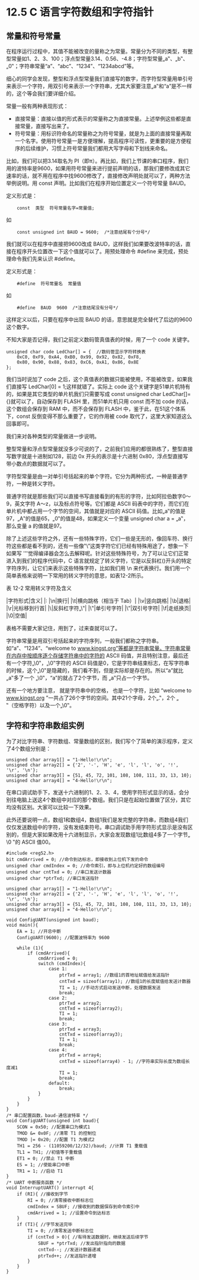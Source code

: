 # 12.5 ​C 语言字符数组和字符指针

## 常量和符号常量

在程序运行过程中，其值不能被改变的量称之为常量。常量分为不同的类型，有整型常量如1、2、3、100；浮点型常量3.14、0.56、-4.8；字符型常量„a‟、„b‟、„0‟；字符串常量“a”、“abc”、“1234”、“1234abcd”等。

细心的同学会发现，整型和浮点型常量我们直接写的数字，而字符型常量用单引号来表示一个字符，用双引号来表示一个字符串，尤其大家要注意„a‟和“a”是不一样的，这个等会我们要详细介绍。

常量一般有两种表现形式： 
- 直接常量：直接以值的形式表示的常量称之为直接常量。上述举例这些都是直接常量，直接写出来了。
- 符号常量：用标识符命名的常量称之为符号常量，就是为上面的直接常量再取一个名字。使用符号常量一是方便理解，提高程序可读性，更重要的是方便程序的后续维护，习惯上符号常量我们都用大写字母和下划线来命名。

比如，我们可以把3.14取名为 PI（即π）。再比如，我们上节课的串口程序，我们用的波特率是9600，如果用符号常量来进行提前声明的话，那我们要修改成其它速率的话，就不用在程序中找9600修改了，直接修改声明处就可以了，两种方法举例说明。用 const 声明。比如我们在程序开始位置定义一个符号常量 BAUD。

定义形式是：

```
    const  类型  符号常量名字=常量值;
```

如

```
    const unsigned int BAUD = 9600;  /*注意结尾有个分号*/
```

我们就可以在程序中直接把9600改成 BAUD，这样我们如果要改波特率的话，直接在程序开头位置改一下这个值就可以了。用预处理命令 #define 来完成，预处理命令我们先来认识 #define。

定义形式是：

```
    #define  符号常量名  常量值
```

如

```
    #define  BAUD  9600  /*注意结尾没有分号*/
```

这样定义以后，只要在程序中出现 BAUD 的话，意思就是完全替代了后边的9600这个数字。

不知大家是否记得，我们之前定义数码管真值表的时候，用了一个 code 关键字。 

```
unsigned char code LedChar[] = {  //数码管显示字符转换表
    0xC0, 0xF9, 0xA4, 0xB0, 0x99, 0x92, 0x82, 0xF8,
    0x80, 0x90, 0x88, 0x83, 0xC6, 0xA1, 0x86, 0x8E
};
```

我们当时说加了 code 之后，这个真值表的数据只能被使用，不能被改变，如果我们直接写 LedChar[0] = 1;这样就错了。实际上 code 这个关键字是51单片机特有的，如果是其它类型的单片机我们只需要写成 const unsigned char LedChar[]={}就可以了，自动保存到 FLASH 里，而51单片机只用 const 而不加 code 的话，这个数组会保存到 RAM 中，而不会保存到 FLASH 中，鉴于此，在51这个体系下，const 反倒变得不那么重要了，它的作用被 code 取代了，这里大家知道这么回事即可。

我们来对各种类型的常量做进一步说明。

整型常量和浮点型常量就没多少可说的了，之前我们应用的都很熟练了，整型直接写数字就是十进制如128，前边 0x 开头的表示是十六进制 0x80，浮点型直接写带小数点的数据就可以了。

字符型常量是由一对单引号括起来的单个字符。它分为两种形式，一种是普通字符，一种是转义字符。

普通字符就是那些我们可以直接书写直接看到的有形的字符，比如阿拉伯数字0～9，英文字符 A～z，以及标点符号等。它们都是 ASCII 码表中的字符，而它们在单片机中都占用一个字节的空间，其值就是对应的 ASCII 码值。比如„a‟的值是97，„A‟的值是65，„0‟的值是48，如果定义一个变量 unsigned char a = „a‟，那么变量 a 的值就是97。

除了上述这些字符之外，还有一些特殊字符，它们一些是无形的，像回车符、换行符这些都是看不到的，还有一些像‟\”这类字符它们已经有特殊用途了，想象一下如果写 '''觉得编译器会怎么去解释呢。针对这些特殊符号，为了可以让它们正常进入到我们的程序代码中，C 语言就规定了转义字符，它是以反斜杠(\)开头的特定字符序列，让它们来表示这些特殊字符，比如我们用 \n 来代表换行。我们用一个简单表格来说明一下常用的转义字符的意思，如表12-2所示。

表 12-2 常用转义字符及含义 

|字符形式|含义|
|:
|\n|换行|
|\t|横向跳格（相当于 Tab）| 
|\v|竖向跳格|
|\b|退格|
|\r|光标移到行首| 
|\\|反斜杠字符„\‟|
|\‟|单引号字符|
|\”|双引号字符|
|\f|走纸换页|
|\0|空值|

表格不需要大家记住，用到了，过来查就可以了。

字符串常量是用双引号括起来的字符序列，一般我们都称之字符串。如“a”、“1234”、“welcome to www.kingst.org”等都是字符串常量。字符串常量在内存中按顺序逐个存储字符串中的字符的 ASCII 码值，并且特别注意，最后还有一个字符„\0‟，„\0‟字符的 ASCII 码值是0，它是字符串结束标志，在写字符串的时候，这个„\0‟是隐藏的，我们看不到，但是实际却是存在的。所以“a”就比„a‟多了一个 „\0‟，“a”的就占了2个字节，而 „a‟只占一个字节。

还有一个地方要注意， 就是字符串中的空格， 也是一个字符，比如 “welcome to www.kingst.org ”一共占了26个字节的空间。其中21个字母，2个„.‟，2个 „ ‟（空格字符）以及一个„\0‟。 

## 字符和字符串数组实例

为了对比字符串、字符数组、常量数组的区别，我们写个了简单的演示程序，定义了4个数组分别是： 

```
unsigned char array1[] = "1-Hello!\r\n";
unsigned char array2[] = {'2', '-', 'H', 'e', 'l', 'l', 'o', '!', '\r', '\n'};
unsigned char array3[] = {51, 45, 72, 101, 108, 108, 111, 33, 13, 10};
unsigned char array4[] = "4-Hello!\r\n";
```

在串口调试助手下，发送十六进制的1、2、3、4，使用字符形式显示的话，会分别往电脑上送这4个数组中对应的那个数组。我们只是在起始位置做了区分，其它均没有区别。大家可以比较一下效果。

此外还要说明一点，数组1和数组4，数组1我们是发完整的字符串，而数组4我们仅仅发送数组中的字符，没有发结束符号。串口调试助手用字符形式显示是没有区别的，但是大家如果改用十六进制显示，大家会发现数组1比数组4多了一个字节„ \0 ‟的 ASCII 值00。 

```
#include <reg52.h>
bit cmdArrived = 0; //命令到达标志，即接收到上位机下发的命令
unsigned char cmdIndex = 0; //命令索引，即与上位机约定好的数组编号
unsigned char cntTxd = 0; //串口发送计数器
unsigned char *ptrTxd; //串口发送指针

unsigned char array1[] = "1-Hello!\r\n";
unsigned char array2[] = {'2', '-', 'H', 'e', 'l', 'l', 'o', '!', '\r', '\n'};
unsigned char array3[] = {51, 45, 72, 101, 108, 108, 111, 33, 13, 10};
unsigned char array4[] = "4-Hello!\r\n";

void ConfigUART(unsigned int baud);
void main(){
    EA = 1; //开总中断
    ConfigUART(9600); //配置波特率为 9600
   
    while (1){
        if (cmdArrived){
            cmdArrived = 0;
            switch (cmdIndex){
                case 1:
                    ptrTxd = array1; //数组1的首地址赋值给发送指针
                    cntTxd = sizeof(array1); //数组1的长度赋值给发送计数器
                    TI = 1; //手动方式启动发送中断，处理数据发送
                    break;
                case 2:
                    ptrTxd = array2;
                    cntTxd = sizeof(array2);
                    TI = 1;
                    break;
                case 3:
                    ptrTxd = array3;
                    cntTxd = sizeof(array3);
                    TI = 1;
                    break;
                case 4:
                    ptrTxd = array4;
                    cntTxd = sizeof(array4) - 1; //字符串实际长度为数组长度减1
                    TI = 1;
                    break;
                default:
                    break;
            }
        }
    }
}
/* 串口配置函数，baud-通信波特率 */
void ConfigUART(unsigned int baud){
    SCON = 0x50; //配置串口为模式1
    TMOD &= 0x0F; //清零 T1 的控制位
    TMOD |= 0x20; //配置 T1 为模式2
    TH1 = 256 - (11059200/12/32)/baud; //计算 T1 重载值
    TL1 = TH1; //初值等于重载值
    ET1 = 0; //禁止 T1 中断
    ES = 1; //使能串口中断
    TR1 = 1; //启动 T1
}
/* UART 中断服务函数 */
void InterruptUART() interrupt 4{
    if (RI){ //接收到字节
        RI = 0; //清零接收中断标志位
        cmdIndex = SBUF; //接收到的数据保存到命令索引中
        cmdArrived = 1; //设置命令到达标志
    }
    if (TI){ //字节发送完毕
        TI = 0; //清零发送中断标志位
        if (cntTxd > 0){ //有待发送数据时，继续发送后续字节
            SBUF = *ptrTxd; //发出指针指向的数据
            cntTxd--; //发送计数器递减
            ptrTxd++; //发送指针递增
        }
    }
}
```